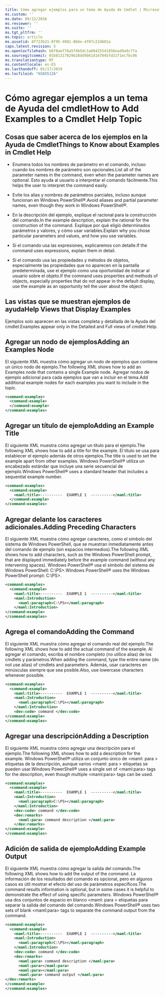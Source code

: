 ```yaml
---
title: Cómo agregar ejemplos para un tema de Ayuda de Cmdlet | Microsoft Docs
ms.custom: ''
ms.date: 09/12/2016
ms.reviewer: ''
ms.suite: ''
ms.tgt_pltfrm: ''
ms.topic: article
ms.assetid: 8f723b21-8f95-4981-8b6e-4f07c22d601a
caps.latest.revision: 5
ms.openlocfilehash: b6f8aef76a5f4b5dc1a60425541856ead9a9c77a
ms.sourcegitcommit: 01b81317029b28dd9b61d167045fd31f1ec7bc06
ms.translationtype: MT
ms.contentlocale: es-ES
ms.lasthandoff: 05/17/2019
ms.locfileid: "65855126"
---
```

# <a name="how-to-add-examples-to-a-cmdlet-help-topic"></a><span data-ttu-id="aaed9-102">Cómo agregar ejemplos a un tema de Ayuda del cmdlet</span><span class="sxs-lookup"><span data-stu-id="aaed9-102">How to Add Examples to a Cmdlet Help Topic</span></span>

## <a name="things-to-know-about-examples-in-cmdlet-help"></a><span data-ttu-id="aaed9-103">Cosas que saber acerca de los ejemplos en la Ayuda de Cmdlet</span><span class="sxs-lookup"><span data-stu-id="aaed9-103">Things to Know about Examples in Cmdlet Help</span></span>

- <span data-ttu-id="aaed9-104">Enumera todos los nombres de parámetro en el comando, incluso cuando los nombres de parámetro son opcionales.</span><span class="sxs-lookup"><span data-stu-id="aaed9-104">List all of the parameter names in the command, even when the parameter names are optional.</span></span> <span data-ttu-id="aaed9-105">Esto ayuda al usuario a interpretar el comando fácilmente.</span><span class="sxs-lookup"><span data-stu-id="aaed9-105">This helps the user to interpret the command easily.</span></span>

- <span data-ttu-id="aaed9-106">Evite los alias y nombres de parámetros parciales, incluso aunque funcionan en Windows PowerShell®.</span><span class="sxs-lookup"><span data-stu-id="aaed9-106">Avoid aliases and partial parameter names, even though they work in Windows PowerShell®.</span></span>

- <span data-ttu-id="aaed9-107">En la descripción del ejemplo, explique el racional para la construcción del comando.</span><span class="sxs-lookup"><span data-stu-id="aaed9-107">In the example description, explain the rational for the construction of the command.</span></span> <span data-ttu-id="aaed9-108">Explique por qué eligió determinados parámetros y valores, y cómo usar variables.</span><span class="sxs-lookup"><span data-stu-id="aaed9-108">Explain why you chose particular parameters and values, and how you use variables.</span></span>

- <span data-ttu-id="aaed9-109">Si el comando usa las expresiones, explicaremos con detalle.</span><span class="sxs-lookup"><span data-stu-id="aaed9-109">If the command uses expressions, explain them in detail.</span></span>

- <span data-ttu-id="aaed9-110">Si el comando usa las propiedades y métodos de objetos, especialmente las propiedades que no aparecen en la pantalla predeterminada, use el ejemplo como una oportunidad de indicar al usuario sobre el objeto.</span><span class="sxs-lookup"><span data-stu-id="aaed9-110">If the command uses properties and methods of objects, especially properties that do not appear in the default display, use the example as an opportunity tell the user about the object.</span></span>

## <a name="help-views-that-display-examples"></a><span data-ttu-id="aaed9-111">Las vistas que se muestran ejemplos de ayuda</span><span class="sxs-lookup"><span data-stu-id="aaed9-111">Help Views that Display Examples</span></span>

<span data-ttu-id="aaed9-112">Ejemplos solo aparecen en las vistas completa y detallada de la Ayuda del cmdlet.</span><span class="sxs-lookup"><span data-stu-id="aaed9-112">Examples appear only in the Detailed and Full views of cmdlet Help.</span></span>

## <a name="adding-an-examples-node"></a><span data-ttu-id="aaed9-113">Agregar un nodo de ejemplos</span><span class="sxs-lookup"><span data-stu-id="aaed9-113">Adding an Examples Node</span></span>

<span data-ttu-id="aaed9-114">El siguiente XML muestra cómo agregar un nodo de ejemplos que contiene un único nodo de ejemplo.</span><span class="sxs-lookup"><span data-stu-id="aaed9-114">The following XML shows how to add an Examples node that contains a single Example node.</span></span> <span data-ttu-id="aaed9-115">Agregar nodos de ejemplo adicional para cada ejemplos que van a incluir en el tema.</span><span class="sxs-lookup"><span data-stu-id="aaed9-115">Add additional example nodes for each examples you want to include in the topic.</span></span>

```xml
<command:examples>
  <command:example>
  </command:example>
</command:examples>
```

## <a name="adding-an-example-title"></a><span data-ttu-id="aaed9-116">Agregar un título de ejemplo</span><span class="sxs-lookup"><span data-stu-id="aaed9-116">Adding an Example Title</span></span>

<span data-ttu-id="aaed9-117">El siguiente XML muestra cómo agregar un título para el ejemplo.</span><span class="sxs-lookup"><span data-stu-id="aaed9-117">The following XML shows how to add a title for the example.</span></span> <span data-ttu-id="aaed9-118">El título se usa para establecer el ejemplo además de otros ejemplos.</span><span class="sxs-lookup"><span data-stu-id="aaed9-118">The title is used to set the example apart from other examples.</span></span> <span data-ttu-id="aaed9-119">Windows PowerShell® utiliza un encabezado estándar que incluye una serie secuencial de ejemplo.</span><span class="sxs-lookup"><span data-stu-id="aaed9-119">Windows PowerShell® uses a standard header that includes a sequential example number.</span></span>

```xml
<command:examples>
  <command:example>
    <maml:title>----------  EXAMPLE 1  ----------</maml:title>
  </command:example>
</command:examples>
```

## <a name="adding-preceding-characters"></a><span data-ttu-id="aaed9-120">Agregar delante los caracteres adicionales.</span><span class="sxs-lookup"><span data-stu-id="aaed9-120">Adding Preceding Characters</span></span>

<span data-ttu-id="aaed9-121">El siguiente XML muestra cómo agregar caracteres, como el símbolo del sistema de Windows PowerShell, que se muestran inmediatamente antes del comando de ejemplo (sin espacios intermedios).</span><span class="sxs-lookup"><span data-stu-id="aaed9-121">The following XML shows how to add characters, such as the Windows PowerShell prompt, that are displayed immediately before the example command (without any intervening spaces).</span></span> <span data-ttu-id="aaed9-122">Windows PowerShell® usa el símbolo del sistema de Windows PowerShell: C:\PS>.</span><span class="sxs-lookup"><span data-stu-id="aaed9-122">Windows PowerShell® uses the Windows PowerShell prompt: C:\PS>.</span></span>

```xml
<command:examples>
  <command:example>
    <maml:title>----------  EXAMPLE 1  ----------</maml:title>
    <maml:Introduction>
      <maml:paragraph>C:\PS></maml:paragraph>
    </maml:Introduction>
</command:example>
</command:examples>
```

## <a name="adding-the-command"></a><span data-ttu-id="aaed9-123">Agrega el comando</span><span class="sxs-lookup"><span data-stu-id="aaed9-123">Adding the Command</span></span>

<span data-ttu-id="aaed9-124">El siguiente XML muestra cómo agregar el comando real del ejemplo.</span><span class="sxs-lookup"><span data-stu-id="aaed9-124">The following XML shows how to add the actual command of the example.</span></span> <span data-ttu-id="aaed9-125">Al agregar el comando, escriba el nombre completo (no utilice alias) de los cmdlets y parámetros.</span><span class="sxs-lookup"><span data-stu-id="aaed9-125">When adding the command, type the entire name (do not use alias) of cmdlets and parameters.</span></span> <span data-ttu-id="aaed9-126">Además, usar caracteres en minúsculas siempre que sea posible.</span><span class="sxs-lookup"><span data-stu-id="aaed9-126">Also, use lowercase characters whenever possible.</span></span>

```xml
<command:examples>
  <command:example>
    <maml:title>----------  EXAMPLE 1  ----------</maml:title>
    <maml:Introduction>
      <maml:paragraph>C:\PS></maml:paragraph>
    </maml:Introduction>
    <dev:code> command </dev:code>
</command:example>
</command:examples>
```

## <a name="adding-a-description"></a><span data-ttu-id="aaed9-127">Agregar una descripción</span><span class="sxs-lookup"><span data-stu-id="aaed9-127">Adding a Description</span></span>

<span data-ttu-id="aaed9-128">El siguiente XML muestra cómo agregar una descripción para el ejemplo.</span><span class="sxs-lookup"><span data-stu-id="aaed9-128">The following XML shows how to add a description for the example.</span></span> <span data-ttu-id="aaed9-129">Windows PowerShell® utiliza un conjunto único de \<maml: para > etiquetas de la descripción, aunque varios \<maml: para > etiquetas se pueden usar.</span><span class="sxs-lookup"><span data-stu-id="aaed9-129">Windows PowerShell® uses a single set of \<maml:para> tags for the description, even though multiple \<maml:para> tags can be used.</span></span>

```xml
<command:examples>
  <command:example>
    <maml:title>----------  EXAMPLE 1  ----------</maml:title>
    <maml:Introduction>
      <maml:paragraph>C:\PS></maml:paragraph>
    </maml:Introduction>
    <dev:code> command </dev:code>
    <dev:remarks>
      <maml:para> command description </maml:para>
    </dev:remarks>
</command:example>
</command:examples>
```

## <a name="adding-example-output"></a><span data-ttu-id="aaed9-130">Adición de salida de ejemplo</span><span class="sxs-lookup"><span data-stu-id="aaed9-130">Adding Example Output</span></span>

<span data-ttu-id="aaed9-131">El siguiente XML muestra cómo agregar la salida del comando.</span><span class="sxs-lookup"><span data-stu-id="aaed9-131">The following XML shows how to add the output of the command.</span></span> <span data-ttu-id="aaed9-132">La información de los resultados del comando es opcional, pero en algunos casos es útil mostrar el efecto del uso de parámetros específicos.</span><span class="sxs-lookup"><span data-stu-id="aaed9-132">The command results information is optional, but in some cases it is helpful to demonstrate the effect of using specific parameters.</span></span> <span data-ttu-id="aaed9-133">Windows PowerShell® usa dos conjuntos de espacio en blanco \<maml: para > etiquetas para separar la salida del comando del comando.</span><span class="sxs-lookup"><span data-stu-id="aaed9-133">Windows PowerShell® uses two sets of blank \<maml:para> tags to separate the command output from the command.</span></span>

```xml
<command:examples>
  <command:example>
    <maml:title>----------  EXAMPLE 1  ----------</maml:title>
    <maml:Introduction>
      <maml:paragraph>C:\PS></maml:paragraph>
    </maml:Introduction>
    <dev:code> command </dev:code>
    <dev:remarks>
      <maml:para> command description </maml:para>
      <maml:para></maml:para>
      <maml:para></maml:para>
      <maml:para> command output </maml:para>
</dev:remarks>
</command:example>
</command:examples>
```